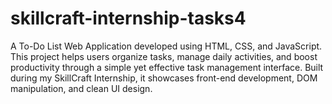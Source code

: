 # skillcraft-internship-tasks4
 A To-Do List Web Application developed using HTML, CSS, and JavaScript. This project helps users organize tasks, manage daily activities, and boost productivity through a simple yet effective task management interface. Built during my SkillCraft Internship, it showcases front-end development, DOM manipulation, and clean UI design.

